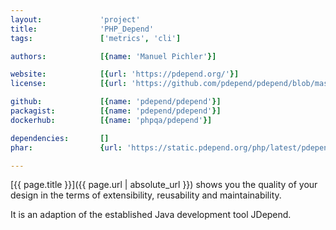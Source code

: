 ```yaml
---
layout:             'project'
title:              'PHP_Depend'
tags:               ['metrics', 'cli']

authors:            [{name: 'Manuel Pichler'}]

website:            [{url: 'https://pdepend.org/'}]
license:            [{url: 'https://github.com/pdepend/pdepend/blob/master/LICENSE', label: 'BSD 3-clause "New" or "Revised" License'}]

github:             [{name: 'pdepend/pdepend'}]
packagist:          [{name: 'pdepend/pdepend'}]               
dockerhub:          [{name: 'phpqa/pdepend'}]     

dependencies:       []
phar:               {url: 'https://static.pdepend.org/php/latest/pdepend.phar'}

---
```


[{{ page.title }}]({{ page.url | absolute_url }}) shows you the quality of your design in the terms of extensibility, reusability and maintainability.

<!--more--> 

It is an adaption of the established Java development tool JDepend.
